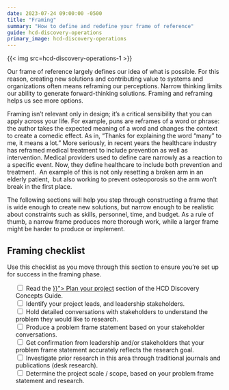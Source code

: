 ```yaml
---
date: 2023-07-24 09:00:00 -0500
title: "Framing"
summary: "How to define and redefine your frame of reference"
guide: hcd-discovery-operations
primary_image: hcd-discovery-operations
---
```

{{< img src=hcd-discovery-operations-1 >}}


Our frame of reference largely defines our idea of what is possible. For this reason, creating new solutions and contributing value to systems and organizations often means reframing our perceptions. Narrow thinking limits our ability to generate forward-thinking solutions. Framing and reframing helps us see more options.

Framing isn’t relevant only in design; it’s a critical sensibility that you can apply across your life. For example, puns are reframes of a word or phrase: the author takes the expected meaning of a word and changes the context to create a comedic effect. As in, “Thanks for explaining the word “many” to me, it means a lot.” More seriously, in recent years the healthcare industry has reframed medical treatment to include prevention as well as intervention. Medical providers used to define care narrowly as a reaction to a specific event. Now, they define healthcare to include both prevention and treatment.  An example of this is not only resetting a broken arm in an elderly patient,  but also working to prevent osteoporosis so the arm won’t break in the first place.

The following sections will help you step through constructing a frame that is wide enough to create new solutions, but narrow enough to be realistic about constraints such as skills, personnel, time, and budget. As a rule of thumb, a narrow frame produces more thorough work, while a larger frame might be harder to produce or implement.


## Framing checklist

Use this checklist as you move through this section to ensure you’re set up for success in the framing phase.
<div style="margin-left: 20px">
    <input id="plan" type="checkbox">
    <label for="plan">Read the <a href="{{< ref "/guides/hcd/discovery-concepts/plan.md" >}}"> Plan your project</a> section of the HCD Discovery Concepts Guide.
    </label><br>
    <input id="leads" type="checkbox">
    <label for="leads">Identify your project leads, and leadership stakeholders.
    </label><br>
    <input id="convo" type="checkbox">
    <label for="convo">Hold detailed conversations with stakeholders to understand the problem they would like to research.
    </label><br>
    <input id="problem" type="checkbox">
    <label for="problem">Produce a problem frame statement based on your stakeholder conversations.
    </label><br>
    <input id="confirmation" type="checkbox">
    <label for="confirmation">Get confirmation from leadership and/or stakeholders that your problem frame statement accurately reflects the research goal.
    </label><br>
    <input id="investigate" type="checkbox">
    <label for="investigate">Investigate prior research in this area through traditional journals and publications (desk research).
    </label><br>
    <input id="scale" type="checkbox">
    <label for="scale">Determine the project scale / scope, based on your problem frame statement and research.
    </label><br>
</div>
